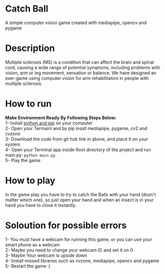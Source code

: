 # Catch Ball
A simple computer vision game created with mediapipe, opencv and pygame
# Description
Multiple sclerosis (MS) is a condition that can affect the brain and spinal cord, causing a wide range of potential symptoms, including problems with vision, arm or leg movement, sensation or balance. We have designed an exer-game using computer vision for arm rehabilitation in people with multiple sclerosis.
# How to run
**Make Environment Ready By Following Steps Below:**<br>
1- Install [python and pip](https://www.python.org/) on your computer<br>
2- Open your Termainl and by pip insall mediapipe, pygame, cv2 and cvzone<br>
3- Download the code from git hub link in above, and place it on your system<br>
4- Open your Terminal app inside Root directory of the project and run main.py: `python main.py`<br>
5- Play the game
# How to play
In the game play you have to try to catch the Balls with your hand (dosn't matter which one), so just open your hand and when an insect is in your hand you have to close it instantly.
# Soloution for possible errors
1- You must have a webcam for running this game, or you can use your smart phone as a webcam<br>
2- Maybe you need to change your webcam ID and set it on 0<br>
3- Maybe Your webcam is upside down<br>
4- Install missed libraries such as cvzone, mediapipe, opencv and pygame<br>
5- Restart the game :)<br>


